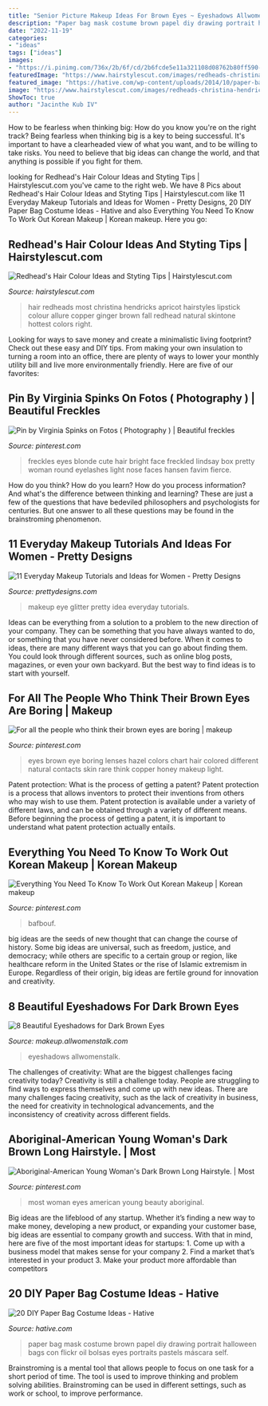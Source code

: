 ```yaml
---
title: "Senior Picture Makeup Ideas For Brown Eyes ~ Eyeshadows Allwomenstalk"
description: "Paper bag mask costume brown papel diy drawing portrait halloween bags con flickr oil bolsas eyes portraits pastels máscara self"
date: "2022-11-19"
categories:
- "ideas"
tags: ["ideas"]
images:
- "https://i.pinimg.com/736x/2b/6f/cd/2b6fcde5e11a321108d08762b80ff590--beautiful-eyes-beautiful-people.jpg"
featuredImage: "https://www.hairstylescut.com/images/redheads-christina-hendricks-apricot.jpg"
featured_image: "https://hative.com/wp-content/uploads/2014/10/paper-bag-costume-ideas/14-portrait-mask-on-brown-paper-bag.jpg"
image: "https://www.hairstylescut.com/images/redheads-christina-hendricks-apricot.jpg"
ShowToc: true
author: "Jacinthe Kub IV"
---
```



How to be fearless when thinking big: How do you know you're on the right track?
Being fearless when thinking big is a key to being successful. It's important to have a clearheaded view of what you want, and to be willing to take risks. You need to believe that big ideas can change the world, and that anything is possible if you fight for them.

	

		
looking for Redhead&#039;s Hair Colour Ideas and Styting Tips | Hairstylescut.com you've came to the right web. We have 8 Pics about Redhead&#039;s Hair Colour Ideas and Styting Tips | Hairstylescut.com like 11 Everyday Makeup Tutorials and Ideas for Women - Pretty Designs, 20 DIY Paper Bag Costume Ideas - Hative and also Everything You Need To Know To Work Out Korean Makeup | Korean makeup. Here you go:
		
    
## Redhead&#039;s Hair Colour Ideas And Styting Tips | Hairstylescut.com

<img loading=lazy src="https://www.hairstylescut.com/images/redheads-christina-hendricks-apricot.jpg" onerror="this.onerror=null;this.src='https://tse1.mm.bing.net/th?id=OIP.WF_8jxU65YLQE_hRcnsq0gAAAA&amp;pid=15.1';" alt="Redhead&#039;s Hair Colour Ideas and Styting Tips | Hairstylescut.com">

_Source: hairstylescut.com_

>hair redheads most christina hendricks apricot hairstyles lipstick colour allure copper ginger brown fall redhead natural skintone hottest colors right. 

	

Looking for ways to save money and create a minimalistic living footprint? Check out these easy and DIY tips. From making your own insulation to turning a room into an office, there are plenty of ways to lower your monthly utility bill and live more environmentally friendly. Here are five of our favorites: 

    
## Pin By Virginia Spinks On Fotos ( Photography ) | Beautiful Freckles

<img loading=lazy src="https://i.pinimg.com/736x/93/7c/00/937c00e1095c3315fd3dfb4cd0ab54cd--beautiful-freckles-beautiful-eyes.jpg" onerror="this.onerror=null;this.src='https://tse1.mm.bing.net/th?id=OIP.D2UTWH9_hvW0bwX7yoeKZQHaLH&amp;pid=15.1';" alt="Pin by Virginia Spinks on Fotos ( Photography ) | Beautiful freckles">

_Source: pinterest.com_

>freckles eyes blonde cute hair bright face freckled lindsay box pretty woman round eyelashes light nose faces hansen favim fierce. 

	

How do you think? How do you learn? How do you process information? And what's the difference between thinking and learning? These are just a few of the questions that have bedeviled philosophers and psychologists for centuries. But one answer to all these questions may be found in the brainstroming phenomenon.

    
## 11 Everyday Makeup Tutorials And Ideas For Women - Pretty Designs

<img loading=lazy src="https://www.prettydesigns.com/wp-content/uploads/2014/05/Glitter-Green-Eye-Makeup-Idea.jpg" onerror="this.onerror=null;this.src='https://tse3.mm.bing.net/th?id=OIP.2NsXJWjreAPjG5hVv5ap9AHaHa&amp;pid=15.1';" alt="11 Everyday Makeup Tutorials and Ideas for Women - Pretty Designs">

_Source: prettydesigns.com_

>makeup eye glitter pretty idea everyday tutorials. 

	

Ideas can be everything from a solution to a problem to the new direction of your company. They can be something that you have always wanted to do, or something that you have never considered before. When it comes to ideas, there are many different ways that you can go about finding them. You could look through different sources, such as online blog posts, magazines, or even your own backyard. But the best way to find ideas is to start with yourself.

    
## For All The People Who Think Their Brown Eyes Are Boring | Makeup

<img loading=lazy src="https://s-media-cache-ak0.pinimg.com/736x/bd/47/92/bd4792252755140a274e1b86c34356bb.jpg" onerror="this.onerror=null;this.src='https://tse3.mm.bing.net/th?id=OIP.eheyYakfZeCGBFqb3ra3wQHaJy&amp;pid=15.1';" alt="For all the people who think their brown eyes are boring | makeup">

_Source: pinterest.com_

>eyes brown eye boring lenses hazel colors chart hair colored different natural contacts skin rare think copper honey makeup light. 

	

Patent protection: What is the process of getting a patent?
Patent protection is a process that allows inventors to protect their inventions from others who may wish to use them. Patent protection is available under a variety of different laws, and can be obtained through a variety of different means. Before beginning the process of getting a patent, it is important to understand what patent protection actually entails.

    
## Everything You Need To Know To Work Out Korean Makeup | Korean Makeup

<img loading=lazy src="https://i.pinimg.com/736x/d5/17/0c/d5170c1f28c59ff3623d46607d8cf042.jpg" onerror="this.onerror=null;this.src='https://tse1.mm.bing.net/th?id=OIP.mZ0nnLKr5YZcQUbBSLs-FgHaLG&amp;pid=15.1';" alt="Everything You Need To Know To Work Out Korean Makeup | Korean makeup">

_Source: pinterest.com_

>bafbouf. 

	

big ideas are the seeds of new thought that can change the course of history. Some big ideas are universal, such as freedom, justice, and democracy; while others are specific to a certain group or region, like healthcare reform in the United States or the rise of Islamic extremism in Europe. Regardless of their origin, big ideas are fertile ground for innovation and creativity.

    
## 8 Beautiful Eyeshadows For Dark Brown Eyes

<img loading=lazy src="https://resize.img.allw.mn/thumbs/na/jx/dpkypja65d6dd0a3bbc84973165871_1080x1080.jpg?width=1200&amp;height=630" onerror="this.onerror=null;this.src='https://tse1.mm.bing.net/th?id=OIP.BED66jpl2HLB-luZ9QhvDQHaD4&amp;pid=15.1';" alt="8 Beautiful Eyeshadows for Dark Brown Eyes">

_Source: makeup.allwomenstalk.com_

>eyeshadows allwomenstalk. 

	

The challenges of creativity: What are the biggest challenges facing creativity today?
Creativity is still a challenge today. People are struggling to find ways to express themselves and come up with new ideas. There are many challenges facing creativity, such as the lack of creativity in business, the need for creativity in technological advancements, and the inconsistency of creativity across different fields.

    
## Aboriginal-American Young Woman&#039;s Dark Brown Long Hairstyle. | Most

<img loading=lazy src="https://i.pinimg.com/736x/2b/6f/cd/2b6fcde5e11a321108d08762b80ff590--beautiful-eyes-beautiful-people.jpg" onerror="this.onerror=null;this.src='https://tse1.mm.bing.net/th?id=OIP.rFBaRDAkXSSvKmbM28DplQHaJ3&amp;pid=15.1';" alt="Aboriginal-American Young Woman&#039;s Dark Brown Long Hairstyle. | Most">

_Source: pinterest.com_

>most woman eyes american young beauty aboriginal. 

	

Big ideas are the lifeblood of any startup. Whether it’s finding a new way to make money, developing a new product, or expanding your customer base, big ideas are essential to company growth and success. With that in mind, here are five of the most important ideas for startups: 1. Come up with a business model that makes sense for your company 2. Find a market that’s interested in your product 3. Make your product more affordable than competitors 
    
## 20 DIY Paper Bag Costume Ideas - Hative

<img loading=lazy src="https://hative.com/wp-content/uploads/2014/10/paper-bag-costume-ideas/14-portrait-mask-on-brown-paper-bag.jpg" onerror="this.onerror=null;this.src='https://tse3.mm.bing.net/th?id=OIP.zg4FxzwIL4PrGydL9D4q1wHaLH&amp;pid=15.1';" alt="20 DIY Paper Bag Costume Ideas - Hative">

_Source: hative.com_

>paper bag mask costume brown papel diy drawing portrait halloween bags con flickr oil bolsas eyes portraits pastels máscara self. 

	

Brainstroming is a mental tool that allows people to focus on one task for a short period of time. The tool is used to improve thinking and problem solving abilities. Brainstroming can be used in different settings, such as work or school, to improve performance.

